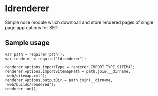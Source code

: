 # ldrenderer
Simple node module which download and store rendered pages of single page applications for SEO

## Sample usage
	var path = require('path');
	var renderer = require("ldrenderer");
	
	renderer.options.importType = renderer.IMPORT_TYPE.SITEMAP;
	renderer.options.importSitemapPath = path.join(__dirname, 'web/sitemap.xml');
	renderer.options.outputDir = path.join(__dirname, 'web/builds/rendered');
	renderer.run();

